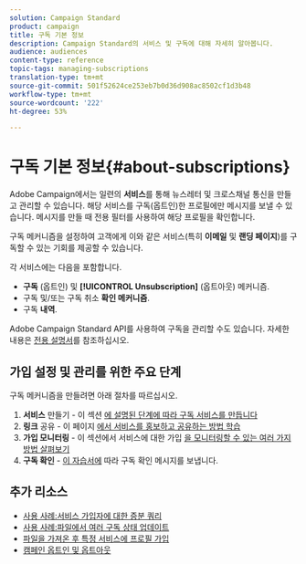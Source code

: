 ```yaml
---
solution: Campaign Standard
product: campaign
title: 구독 기본 정보
description: Campaign Standard의 서비스 및 구독에 대해 자세히 알아봅니다.
audience: audiences
content-type: reference
topic-tags: managing-subscriptions
translation-type: tm+mt
source-git-commit: 501f52624ce253eb7b0d36d908ac8502cf1d3b48
workflow-type: tm+mt
source-wordcount: '222'
ht-degree: 53%

---
```



# 구독 기본 정보{#about-subscriptions}

Adobe Campaign에서는 일련의 **서비스**&#x200B;를 통해 뉴스레터 및 크로스채널 통신을 만들고 관리할 수 있습니다. 해당 서비스를 구독(옵트인)한 프로필에만 메시지를 보낼 수 있습니다. 메시지를 만들 때 전용 필터를 사용하여 해당 프로필을 확인합니다.

구독 메커니즘을 설정하여 고객에게 이와 같은 서비스(특히 **이메일** 및 **랜딩 페이지**)를 구독할 수 있는 기회를 제공할 수 있습니다.

각 서비스에는 다음을 포함합니다.

* **구독** (옵트인) 및 **[!UICONTROL Unsubscription]** (옵트아웃) 메커니즘.
* 구독 및/또는 구독 취소 **확인 메커니즘**.
* 구독 **내역**.

Adobe Campaign Standard API를 사용하여 구독을 관리할 수도 있습니다. 자세한 내용은 [전용 설명서](../../api/using/creating-a-service.md)를 참조하십시오.

## 가입 설정 및 관리를 위한 주요 단계

구독 메커니즘을 만들려면 아래 절차를 따르십시오.

1. **서비스** 만들기 - 이 섹션 [에 설명된 단계에 따라 구독 서비스를 만듭니다](../../audiences/using/creating-a-service.md)
1. **링크** 공유 - 이 페이지 [에서 서비스를 홍보하고 공유하는 방법 학습](../../audiences/using/promoting-a-service.md)
1. **가입 모니터링** - 이 섹션에서 서비스에 대한 가입 [을 모니터링할 수 있는 여러 가지 방법 살펴보기](../../audiences/using/monitoring-subscriptions.md)
1. **구독 확인** - [이 자습서에](../../audiences/using/confirming-subscription-to-a-service.md) 따라 구독 확인 메시지를 보냅니다.

## 추가 리소스

* [사용 사례:서비스 가입자에 대한 증분 쿼리](../../automating/using/incremental-query-on-subscribers.md)
* [사용 사례:파일에서 여러 구독 상태 업데이트](../../automating/using/updating-subscriptions-from-file.md)
* [파일을 가져온 후 특정 서비스에 프로필 가입](../../automating/using/subscribing-profiles-from-file.md)
* [캠페인 옵트인 및 옵트아웃](../../audiences/using/about-opt-in-and-opt-out-in-campaign.md)
